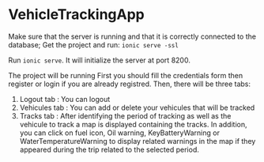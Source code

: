 # VehicleTrackingApp
Make sure that the server is running and that it is correctly connected to the database;
Get the project and run: `ionic serve -ssl` 

Run `ionic serve`. It will initialize the server at port 8200.

The project will be running
First you should fill the credentials form then register or login if you are already registred.
Then, there will be three tabs: 
1. Logout tab : You can logout
2. Vehicules tab : You can add or delete your vehicules that will be tracked
3. Tracks tab : After identifying the period of tracking as well as the vehicule to track a map is displayed containing the tracks. In addition, you can click on fuel icon, Oil warning, KeyBatteryWarning or WaterTemperatureWarning to display related warnings in the map if they appeared during the trip related to the selected period.
